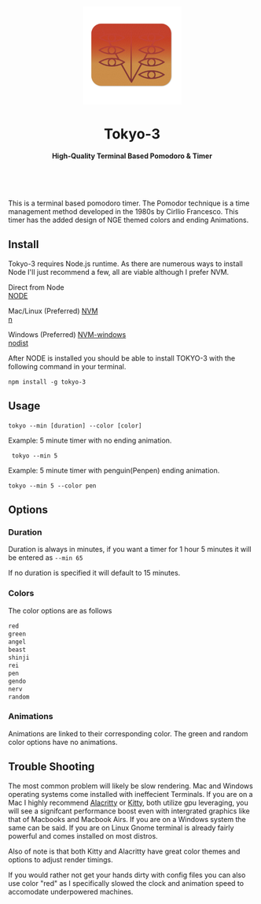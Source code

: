 <div align="center">
<img src="./images/seele.png" width="200" height="200">
<h1>Tokyo-3</h1>
<p>
<b> High-Quality Terminal Based Pomodoro & Timer </b>
</p>
<br>
<br>
<br>
</div>

This is a terminal based pomodoro timer. The Pomodor technique is a time management method developed in the 1980s by Cirllio Francesco. This timer has the added design of NGE themed colors and ending Animations.

## Install

Tokyo-3 requires Node.js runtime. As there are numerous ways to install Node I'll just recommend a few, all are viable although I prefer NVM.

Direct from Node
<br>
[NODE](https://nodejs.org/en/download/)

Mac/Linux (Preferred)
[NVM](https://github.com/nvm-sh/nvm)
<br>
[n](https://github.com/tj/n)

Windows (Preferred)
[NVM-windows](https://github.com/coreybutler/nvm-windows)
<br>
[nodist](https://github.com/nullivex/nodist)

After NODE is installed you should be able to install TOKYO-3 with the following command in your terminal.
<br>

```
npm install -g tokyo-3
```

## Usage

`tokyo --min [duration] --color [color]`

Example: 5 minute timer with no ending animation.

```
 tokyo --min 5
```

Example: 5 minute timer with penguin(Penpen) ending animation.

```
tokyo --min 5 --color pen
```

## Options

### Duration

Duration is always in minutes, if you want a timer for 1 hour 5 minutes it will be entered as `--min 65`

If no duration is specified it will default to 15 minutes.

### Colors

The color options are as follows

```
red
green
angel
beast
shinji
rei
pen
gendo
nerv
random
```

### Animations

Animations are linked to their corresponding color. The green and random color options have no animations.

## Trouble Shooting

The most common problem will likely be slow rendering. Mac and Windows operating systems come installed with ineffecient Terminals. If you are on a Mac I highly recommend [Alacritty](https://github.com/alacritty/alacritty) or [Kitty](https://sw.kovidgoyal.net/kitty/), both utilize gpu leveraging, you will see a signifcant performance boost even with intergrated graphics like that of Macbooks and Macbook Airs. If you are on a Windows system the same can be said. If you are on Linux Gnome terminal is already fairly powerful and comes installed on most distros.

Also of note is that both Kitty and Alacritty have great color themes and options to adjust render timings.

If you would rather not get your hands dirty with config files you can also use color "red" as I specifically slowed the clock and animation speed to accomodate underpowered machines.
